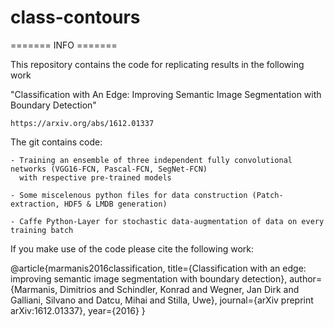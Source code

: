 # class-contours


 ======= INFO =======
 
 This repository contains the code for replicating results in the following work
 
 "Classification with An Edge: Improving Semantic Image Segmentation with Boundary Detection" 
 
    https://arxiv.org/abs/1612.01337
 
 The git contains code:
 
    - Training an ensemble of three independent fully convolutional networks (VGG16-FCN, Pascal-FCN, SegNet-FCN)
      with respective pre-trained models
    
    - Some miscelenous python files for data construction (Patch-extraction, HDF5 & LMDB generation)
    
    - Caffe Python-Layer for stochastic data-augmentation of data on every training batch
 
 
 If you make use of the code please cite the following work:

@article{marmanis2016classification,
  title={Classification with an edge: improving semantic image segmentation with boundary detection},
  author={Marmanis, Dimitrios and Schindler, Konrad and Wegner, Jan Dirk and Galliani, Silvano and Datcu, Mihai and Stilla, Uwe},
  journal={arXiv preprint arXiv:1612.01337},
  year={2016}
}

 
